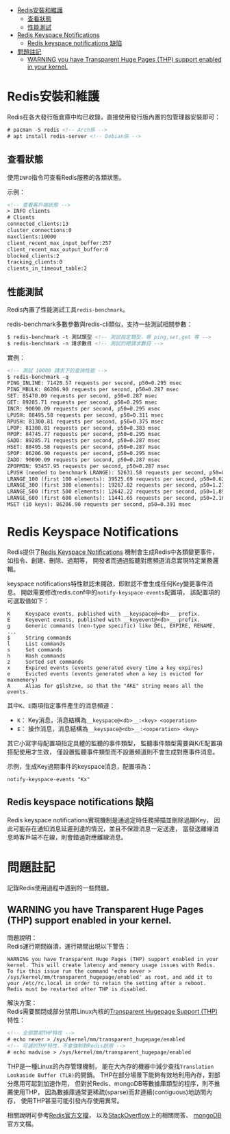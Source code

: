 <!-- TOC -->

- [Redis安裝和維護](#redis安裝和維護)
	- [查看狀態](#查看狀態)
	- [性能測試](#性能測試)
- [Redis Keyspace Notifications](#redis-keyspace-notifications)
	- [Redis keyspace notifications 缺陷](#redis-keyspace-notifications-缺陷)
- [問題註記](#問題註記)
	- [WARNING you have Transparent Huge Pages (THP) support enabled in your kernel.](#warning-you-have-transparent-huge-pages-thp-support-enabled-in-your-kernel)

<!-- /TOC -->



# Redis安裝和維護
Redis在各大發行版倉庫中均已收錄，直接使用發行版內置的包管理器安裝即可：

```html
# pacman -S redis <!-- Arch係 -->
# apt install redis-server <!-- Debian係 -->
```

## 查看狀態
使用`INFO`指令可查看Redis服務的各類狀態。

示例：

```html
<!-- 查看客戶端狀態 -->
> INFO clients
# Clients
connected_clients:13
cluster_connections:0
maxclients:10000
client_recent_max_input_buffer:257
client_recent_max_output_buffer:0
blocked_clients:2
tracking_clients:0
clients_in_timeout_table:2
```

## 性能測試
Redis內置了性能測試工具`redis-benchmark`。

redis-benchmark多數參數與redis-cli類似，支持一些測試相關參數：

```html
$ redis-benchmark -t 測試類型 <!-- 測試指定類型，辱 ping,set,get 等 -->
$ redis-benchmark -n 請求數目 <!-- 測試的總請求數目 -->
```

實例：

```html
<!-- 測試 10000 請求下的查詢性能 -->
$ redis-benchmark -q
PING_INLINE: 71428.57 requests per second, p50=0.295 msec
PING_MBULK: 86206.90 requests per second, p50=0.287 msec
SET: 85470.09 requests per second, p50=0.287 msec
GET: 89285.71 requests per second, p50=0.295 msec
INCR: 90090.09 requests per second, p50=0.295 msec
LPUSH: 88495.58 requests per second, p50=0.311 msec
RPUSH: 81300.81 requests per second, p50=0.375 msec
LPOP: 81300.81 requests per second, p50=0.383 msec
RPOP: 84745.77 requests per second, p50=0.295 msec
SADD: 89285.71 requests per second, p50=0.287 msec
HSET: 88495.58 requests per second, p50=0.287 msec
SPOP: 86206.90 requests per second, p50=0.295 msec
ZADD: 90090.09 requests per second, p50=0.287 msec
ZPOPMIN: 93457.95 requests per second, p50=0.287 msec
LPUSH (needed to benchmark LRANGE): 52631.58 requests per second, p50=0.311 msec
LRANGE_100 (first 100 elements): 39525.69 requests per second, p50=0.623 msec
LRANGE_300 (first 300 elements): 19267.82 requests per second, p50=1.279 msec
LRANGE_500 (first 500 elements): 12642.22 requests per second, p50=1.895 msec
LRANGE_600 (first 600 elements): 11441.65 requests per second, p50=2.167 msec
MSET (10 keys): 86206.90 requests per second, p50=0.391 msec
```



# Redis Keyspace Notifications
Redis提供了[Redis Keyspace Notifications](https://redis.io/docs/manual/keyspace-notifications/)
機制會生成Redis中各類變更事件，如指令、創建、刪除、過期等，
開發者而通過監聽對應頻道消息實現特定業務邏輯。

keyspace notifications特性默認未開啟，即默認不會生成任何Key變更事件消息。
開啟需要修改redis.conf中的`notify-keyspace-events`配置項，
該配置項的可選取值如下：

```
K     Keyspace events, published with __keyspace@<db>__ prefix.
E     Keyevent events, published with __keyevent@<db>__ prefix.
g     Generic commands (non-type specific) like DEL, EXPIRE, RENAME, ...
$     String commands
l     List commands
s     Set commands
h     Hash commands
z     Sorted set commands
x     Expired events (events generated every time a key expires)
e     Evicted events (events generated when a key is evicted for maxmemory)
A     Alias for g$lshzxe, so that the "AKE" string means all the events.
```

其中`K`、`E`兩項指定事件產生的消息頻道：

- `K`： Key消息，消息結構為`__keyspace@<db>__:<key> <ooperation>`
- `E`： 操作消息，消息結構為`__keyspace@<db>__:<ooperation> <key>`

其它小寫字母配置項指定具體的監聽的事件類型，
監聽事件類型需要與K/E配置項搭配使用才生效，
僅設置監聽事件類型而不設置頻道則不會生成對應事件消息。

示例，生成Key過期事件的keyspace消息，配置項為：

```
notify-keyspace-events "Kx"
```

## Redis keyspace notifications 缺陷
Redis keyspace notifications實現機制是通過定時任務掃描並刪除過期Key，
因此可能存在通知消息延遲到達的情況，並且不保證消息一定送達，
當發送離線消息時客戶端不在線，則會錯過對應離線消息。



# 問題註記
記錄Redis使用過程中遇到的一些問題。

## WARNING you have Transparent Huge Pages (THP) support enabled in your kernel.
問題說明：<br>
Redis運行期間崩潰，運行期間出現以下警告：

```
WARNING you have Transparent Huge Pages (THP) support enabled in your kernel. This will create latency and memory usage issues with Redis. To fix this issue run the command 'echo never > /sys/kernel/mm/transparent_hugepage/enabled' as root, and add it to your /etc/rc.local in order to retain the setting after a reboot. Redis must be restarted after THP is disabled.
```

解決方案：<br>
Redis需要關閉或部分禁用Linux內核的[Transparent Hugepage Support (THP)](https://www.kernel.org/doc/html/latest/admin-guide/mm/transhuge.html)特性：

```html
<!-- 全部禁用THP特性 -->
# echo never > /sys/kernel/mm/transparent_hugepage/enabled
<!-- 可選的THP特性，不會強制對Redis啟用 -->
# echo madvise > /sys/kernel/mm/transparent_hugepage/enabled
```

THP是一種Linux的內存管理機制，
能在大內存的機器中減少查找`Translation Lookaside Buffer (TLB)`的開銷。
THP在部分場景下能夠有效地利用內存，對部分應用可起到加速作用，
但對於Redis、mongoDB等數據庫類型的程序，則不推薦使用THP，
因為數據庫通常更稀疏(sparse)而非連續(contiguous)地訪問內存，
使用THP甚至可能引發內存使用異常。

相關說明可參考[Redis官方文檔](https://redis.io/topics/latency)，
以及[StackOverflow](https://stackoverflow.com/questions/42591511/when-to-turn-off-transparent-huge-pages-for-redis)上的相關問答、
[mongoDB](https://docs.mongodb.com/manual/tutorial/transparent-huge-pages/)官方文檔。

